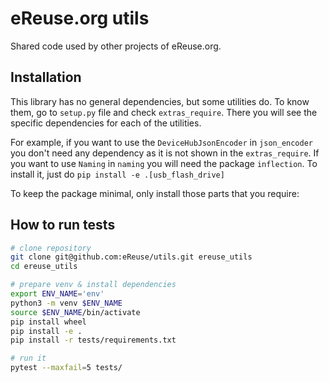 # eReuse.org utils
Shared code used by other projects of eReuse.org.

## Installation
This library has no general dependencies, but some utilities do. To know them, go to `setup.py` file and check
`extras_require`. There you will see the specific dependencies for each of the utilities.

For example, if you want to use the `DeviceHubJsonEncoder` in `json_encoder` you don't need any dependency
as it is not shown in the `extras_require`. If you want to use `Naming` in `naming` you will need the
package `inflection`. To install it, just do `pip install -e .[usb_flash_drive]`

To keep the package minimal, only install those parts that you require:

## How to run tests
```bash
# clone repository
git clone git@github.com:eReuse/utils.git ereuse_utils
cd ereuse_utils

# prepare venv & install dependencies
export ENV_NAME='env'
python3 -m venv $ENV_NAME
source $ENV_NAME/bin/activate
pip install wheel
pip install -e .
pip install -r tests/requirements.txt

# run it
pytest --maxfail=5 tests/
```
